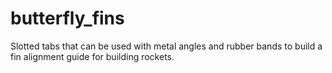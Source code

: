 # butterfly_fins
Slotted tabs that can be used with metal angles and rubber bands to build a fin alignment guide for building rockets.
